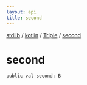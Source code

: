 ```yaml
---
layout: api
title: second
---
```

[stdlib](../../index.md) / [kotlin](../index.md) / [Triple](index.md) / [second](second.md)

# second

```
public val second: B
```
